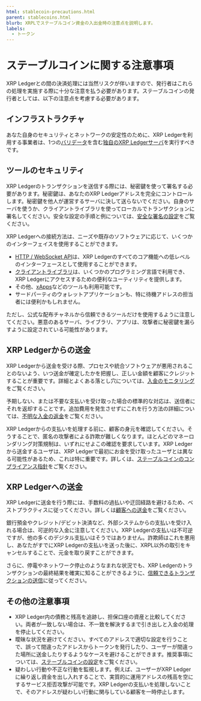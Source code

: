 ```yaml
---
html: stablecoin-precautions.html
parent: stablecoins.html
blurb: XRPLでステーブルコイン資金の入出金時の注意点を説明します。
labels:
  - トークン
---
```

# ステーブルコインに関する注意事項

XRP Ledgerとの間の決済処理には当然リスクが伴いますので、発行者はこれらの処理を実施する際に十分な注意を払う必要があります。ステーブルコインの発行者としては、以下の注意点を考慮する必要があります。


## インフラストラクチャ

あなた自身のセキュリティとネットワークの安定性のために、XRP Ledgerを利用する事業者は、1つの[バリデータ](rippled-server-modes.html#validators)を含む[独自のXRP Ledgerサーバ](install-rippled.html)を実行すべきです。


## ツールのセキュリティ

XRP Ledgerのトランザクションを送信する際には、秘密鍵を使って署名する必要があります。秘密鍵は、あなたのXRP Ledgerアドレスを完全にコントロールします。秘密鍵を他人が運営するサーバに決して送らないでください。自身のサーバを使うか、クライアントライブラリを使ってローカルでトランザクションに署名してください。安全な設定の手順と例については、[安全な署名の設定](secure-signing.html)をご覧ください。

XRP Ledgerへの接続方法は、ニーズや既存のソフトウェアに応じて、いくつかのインターフェイスを使用することができます。

- [HTTP / WebSocket API](http-websocket-apis.html)は、XRP Ledgerのすべてのコア機能への低レベルのインターフェースとして使用することができます。
- [クライアントライブラリ](client-libraries.html)は、いくつかのプログラミング言語で利用でき、XRP Ledgerにアクセスするための便利なユーティリティを提供します。
- その他、[xApps](https://xumm.readme.io/docs/xapps)などのツールも利用可能です。
- サードパーティのウォレットアプリケーションも、特に待機アドレスの担当者には便利かもしれません。

ただし、公式な配布チャネルから信頼できるツールだけを使用するように注意してください。悪意のあるサーバ、ライブラリ、アプリは、攻撃者に秘密鍵を漏らすように設定されている可能性があります。


## XRP Ledgerからの送金

XRP Ledgerから送金を受ける際、プロセスや統合ソフトウェアが悪用されることのないよう、いつ送金が確定したかを把握し、正しい金額を顧客にクレジットすることが重要です。詳細とよくある落とし穴については、[入金のモニタリング](robustly-monitoring-for-payments.html)をご覧ください。

予期しない、または不要な支払いを受け取った場合の標準的な対応は、送信者にそれを返却することです。追加費用を発生させずにこれを行う方法の詳細については、[不明な入金の返金](bouncing-payments.html)をご覧ください。

XRP Ledgerからの支払いを処理する前に、顧客の身元を確認してください。そうすることで、匿名の攻撃者による詐欺が難しくなります。ほとんどのマネーロンダリング対策規制は、いずれにせよこの確認を要求しています。XRP Ledgerから送金するユーザは、XRP Ledgerで最初にお金を受け取ったユーザとは異なる可能性があるため、これは特に重要です。詳しくは、[ステーブルコインのコンプライアンス指針](stablecoin-compliance-guidelines.html)をご覧ください。


## XRP Ledgerへの送金

XRP Ledgerに送金を行う際には、手数料の過払いや迂回経路を避けるため、ベストプラクティスに従ってください。詳しくは[顧客への送金](sending-payments-to-customers.html)をご覧ください。

銀行預金やクレジット/デビット決済など、外部システムからの支払いを受け入れる場合は、可逆的な入金に注意してください。XRP Ledgerの支払いは不可逆ですが、他の多くのデジタル支払いはそうではありません。詐欺師はこれを悪用し、あなたがすでにXRP Ledgerの支払いを送った後に、XRPL以外の取引をキャンセルすることで、元金を取り戻すことができます。

さらに、停電やネットワーク停止のようなまれな状況でも、XRP Ledgerのトランザクションの最終結果を確実に知ることができるように、[信頼できるトランザクションの送信](reliable-transaction-submission.html)に従ってください。


## その他の注意事項

- XRP Ledger内の債務と残高を追跡し、担保口座の資産と比較してください。両者が一致しない場合は、不一致を解決するまで引き出しと入金の処理を停止してください。
- 曖昧な状況を避けてください。すべてのアドレスで適切な設定を行うことで、誤って間違ったアドレスからトークンを発行したり、ユーザーが間違った場所に送金したりするようなケースを避けることができます。推奨事項については、[ステーブルコインの設定](stablecoin-configuration.html)をご覧ください。
- 疑わしい行動や不正な行動を監視します。例えば、ユーザーがXRP Ledgerに繰り返し資金を出し入れすることで、実質的に運用アドレスの残高を空にするサービス拒否攻撃が可能です。XRP Ledgerの支払いを処理しないことで、そのアドレスが疑わしい行動に関与している顧客を一時停止します。
